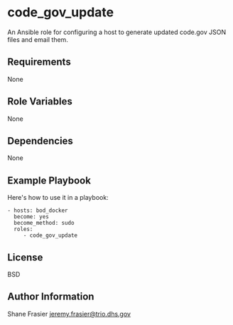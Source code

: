 code_gov_update
===============

An Ansible role for configuring a host to generate updated code.gov
JSON files and email them.

Requirements
------------

None

Role Variables
--------------

None

Dependencies
------------

None

Example Playbook
----------------

Here's how to use it in a playbook:

    - hosts: bod_docker
      become: yes
      become_method: sudo
      roles:
         - code_gov_update

License
-------

BSD

Author Information
------------------

Shane Frasier <jeremy.frasier@trio.dhs.gov>
